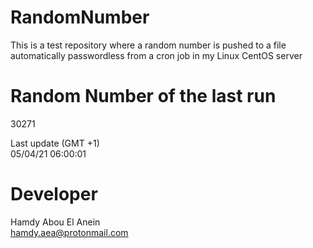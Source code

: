 # RandomNumber    
This is a test repository where a random number is pushed to a file automatically passwordless from a cron job in my Linux CentOS server    
# Random Number of the last run   
30271
      
Last update (GMT +1)    
05/04/21 06:00:01
# Developer    
Hamdy Abou El Anein   
hamdy.aea@protonmail.com
